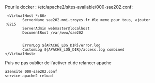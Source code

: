 Pour le docker :
/etc/apache2/sites-available/000-sae202.conf:
```
 <VirtualHost *:80>
        ServerName sae202.mmi-troyes.fr #le meme pour tous, ajouter :8215
        ServerAdmin webmaster@localhost
        DocumentRoot /var/www/sae202


        ErrorLog ${APACHE_LOG_DIR}/error.log
        CustomLog ${APACHE_LOG_DIR}/access.log combined
</VirtualHost>
```
Puis ne pas oublier de l'activer et de relancer apache
```
a2ensite 000-sae202.conf
service apache2 reload
```
